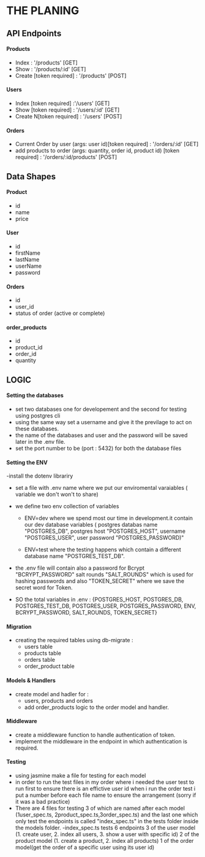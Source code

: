 # THE PLANING

## API Endpoints

#### Products

- Index : '/products' [GET]
- Show : '/products/:id' [GET]
- Create [token required] : '/products' [POST]

#### Users

- Index [token required] :'/users' [GET]
- Show [token required] : '/users/:id' [GET]
- Create N[token required] : '/users' [POST]

#### Orders

- Current Order by user (args: user id)[token required] : '/orders/:id' [GET]
- add products to order (args: quantity, order id, product id) [token required] : '/orders/:id/products' [POST]

## Data Shapes

#### Product

- id
- name
- price

#### User

- id
- firstName
- lastName
- userName
- password

#### Orders

- id
- user_id
- status of order (active or complete)

#### order_products

- id
- product_id
- order_id
- quantity

## LOGIC

#### Setting the databases

- set two databases one for developement and the second for testing using postgres cli
- using the same way set a username and give it the previlage to act on these databases.
- the name of the databases and user and the password will be saved later in the .env file.
- set the port number to be (port : 5432) for both the database files

#### Setting the ENV

-install the dotenv librariry

- set a file with .env name where we put our enviromental varaiables
  ( variable we don't won't to share)
- we define two env collection of variables

  - ENV=dev where we spend most our time in development.it contain our dev database variables
    ( postgres databas name "POSTGRES_DB", postgres host "POSTGRES_HOST", username "POSTGRES_USER", user password "POSTGRES_PASSWORD)"

  - ENV=test where the testing happens which contain a different database name "POSTGRES_TEST_DB".

- the .env file will contain also a password for Bcrypt "BCRYPT_PASSWORD" salt rounds "SALT_ROUNDS"
  which is used for hashing passwords and also "TOKEN_SECRET" where we save the secret word for Token.

- SO the total variables in .env :
  {POSTGRES_HOST, POSTGRES_DB, POSTGRES_TEST_DB, POSTGRES_USER, POSTGRES_PASSWORD, ENV, BCRYPT_PASSWORD, SALT_ROUNDS, TOKEN_SECRET}

#### Migration

- creating the required tables using db-migrate :
  - users table
  - products table
  - orders table
  - order_product table

#### Models & Handlers

- create model and hadler for :
  - users, products and orders
  - add order_products logic to the order model and handler.

#### Middleware

- create a middleware function to handle authentication of token.
- implement the middleware in the endpoint in which authentication is required.

#### Testing

- using jasmine make a file for testing for each model
- in order to run the test files in my order where i needed the user test to run
  first to ensure there is an effictive user id when i run the order test i put a
  number before each file name to ensure the arrangement (sorry if it was a bad practice)
- There are 4 files for testing 3 of which are named after each model    (1user_spec.ts, 2product_spec.ts,3order_spec.ts) and the last one which only test the endpoints is called "index_spec.ts" in the tests folder inside the models folder.
-index_spec.ts tests 6 endpoints 3 of the user model (1. create user, 2. index all users, 3. show a user with specific id) 2 of the product model (1. create a product, 2. index all products) 1 of the order model(get the order of a specific user using its user id)